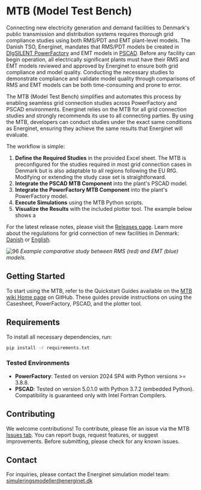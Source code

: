
# MTB (Model Test Bench)

Connecting new electricity generation and demand facilities to Denmark's public transmission and distribution systems requires thorough grid compliance studies using both RMS/PDT and EMT plant-level models. The Danish TSO, Energinet, mandates that RMS/PDT models be created in [DIgSILENT PowerFactory](https://www.digsilent.de/en/powerfactory.html)  and EMT models in [PSCAD](https://www.pscad.com/). Before any facility can begin operation, all electrically significant plants must have their RMS and EMT models reviewed and approved by Energinet to ensure both grid compliance and model quality. Conducting the necessary studies to demonstrate compliance and validate model quality through comparisons of RMS and EMT models can be both time-consuming and prone to error.

The MTB (Model Test Bench) simplifies and automates this process by enabling seamless grid connection studies across PowerFactory and PSCAD environments. Energinet relies on the MTB for all grid connection studies and strongly recommends its use to all connecting parties. By using the MTB, developers can conduct studies under the exact same conditions as Energinet, ensuring they achieve the same results that Energinet will evaluate.

The workflow is simple:

1. **Define the Required Studies** in the provided Excel sheet. The MTB is preconfigured for the studies required in most grid connection cases in Denmark but is also adaptable to all regions following the EU RfG. Modifying or extending the study case set is straightforward.
2. **Integrate the PSCAD MTB Component** into the plant's PSCAD model.
3. **Integrate the PowerFactory MTB Component** into the plant's PowerFactory model.
4. **Execute Simulations** using the MTB Python scripts.
5. **Visualize the Results** with the included plotter tool. The example below shows a 

For the latest release notes, please visit the [Releases page](https://github.com/Energinet-AIG/MTB/releases). Learn more about the regulations for grid connection of new facilities in Denmark: [Danish](https://energinet.dk/regler/el/nettilslutning) or [English](https://en.energinet.dk/electricity/rules-and-regulations/regulations-for-new-facilities).

![96](https://github.com/user-attachments/assets/6ce6746c-83b6-4d3f-a433-71c7ce5409de)
*Example comparative study between RMS (red) and EMT (blue) models.*
## Getting Started

To start using the MTB, refer to the Quickstart Guides available on the [MTB wiki Home page](https://github.com/Energinet-IG/MTB/wiki) on GitHub. These guides provide instructions on using the Casesheet, PowerFactory, PSCAD, and the plotter tool.

## Requirements

To install all necessary dependencies, run:

```bash
pip install -r requirements.txt
```

### Tested Environments

- **PowerFactory**: Tested on version 2024 SP4 with Python versions >= 3.8.8.
- **PSCAD**: Tested on version 5.0.1.0 with Python 3.7.2 (embedded Python). Compatibility is guaranteed only with Intel Fortran Compilers.

## Contributing

We welcome contributions! To contribute, please file an issue via the MTB [Issues tab](https://github.com/Energinet-AIG/MTB/issues). You can report bugs, request features, or suggest improvements. Before submitting, please check for any known issues.

## Contact

For inquiries, please contact the Energinet simulation model team: simuleringsmodeller@energinet.dk
